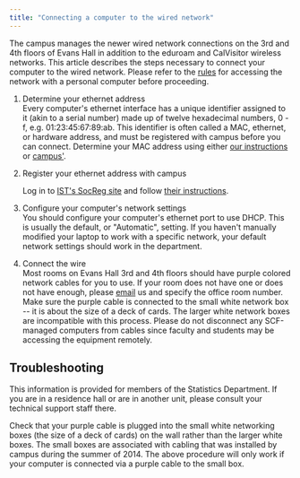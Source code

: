 ```yaml
---
title: "Connecting a computer to the wired network"
---
```

The campus manages the newer wired network connections on the 3rd and
4th floors of Evans Hall in addition to the eduroam and CalVisitor
wireless networks. This article describes the steps necessary to connect
your computer to the wired network. Please refer to the
<a href="computing/connect-rules" data-_mce_href="/830">rules</a> for
accessing the network with a personal computer before proceeding.

1.  Determine your ethernet address  
    Every computer's ethernet interface has a unique identifier assigned
    to it (akin to a serial number) made up of twelve hexadecimal
    numbers, 0 - f, e.g. 01:23:45:67:89:ab. This identifier is often
    called a MAC, ethernet, or hardware address, and must be registered
    with campus before you can connect. Determine your MAC address using
    either [our instructions](/node/4150) or
    [campus'](https://berkeley.service-now.com/kb_view.do?sysparm_article=KB0010261).

2.  Register your ethernet address with campus

    Log in to [IST's SocReg site](https://socreg.berkeley.edu) and
    follow [their
    instructions](https://security.berkeley.edu/services/socreg-asset-registration-portal/registered-assets/dhcp-device-registration).

3.  Configure your computer's network settings  
    You should configure your computer's ethernet port to use DHCP. This
    is usually the default, or "Automatic", setting. If you haven't
    manually modified your laptop to work with a specific network, your
    default network settings should work in the department.

4.  Connect the wire  
    Most rooms on Evans Hall 3rd and 4th floors should have purple
    colored network cables for you to use. If your room does not have
    one or does not have enough, please
    [email](mailto:trouble@stat.berkeley.edu) us and specify the office
    room number. Make sure the purple cable is connected to the small
    white network box -- it is about the size of a deck of cards. The
    larger white network boxes are incompatible with this process.
    Please do not disconnect any SCF-managed computers from cables since
    faculty and students may be accessing the equipment remotely.

## Troubleshooting

This information is provided for members of the Statistics Department.
If you are in a residence hall or are in another unit, please consult
your technical support staff there. 

Check that your purple cable is plugged into the small white networking
boxes (the size of a deck of cards) on the wall rather than the larger
white boxes. The small boxes are associated with cabling that was
installed by campus during the summer of 2014. The above procedure will
only work if your computer is connected via a purple cable to the small
box.
